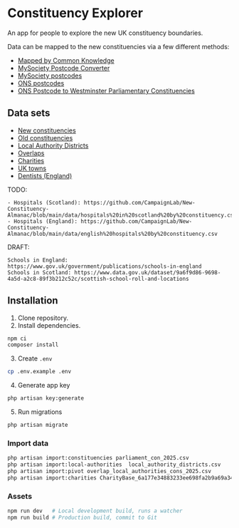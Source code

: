 # Constituency Explorer

An app for people to explore the new UK constituency boundaries.

Data can be mapped to the new constituencies via a few different methods:

- [Mapped by Common Knowledge](https://mapped.commonknowledge.coop/)
- [MySociety Postcode Converter](https://pages.mysociety.org/2025-constituencies/postcode-converter)
- [MySociety postcodes](https://pages.mysociety.org/2025-constituencies/datasets/uk_parliament_2025_postcode_lookup/latest)
- [ONS postcodes](https://geoportal.statistics.gov.uk/datasets/a8a2d8d31db84ceea45b261bb7756771/about)
- [ONS Postcode to Westminster Parliamentary Constituencies](https://geoportal.statistics.gov.uk/search?q=postcode%20to%20constituency)

## Data sets

- [New constituencies](https://geoportal.statistics.gov.uk/datasets/9a876e4777bc47e392e670a7b8bc3f5c_0/explore)
- [Old constituencies](https://geoportal.statistics.gov.uk/datasets/b2498c2781134c87a7d7648045ed3252_0/explore)
- [Local Authority Districts](https://geoportal.statistics.gov.uk/datasets/e8b361ba9e98418ba8ff2f892d00c352_0/explore)
- [Overlaps](https://pages.mysociety.org/2025-constituencies/datasets/geographic_overlaps/latest)
- [Charities](https://search.charitybase.uk/chc?download=f)
- [UK towns](https://drive.google.com/file/d/1AeRnZSxRrVxPBSLeF3QQScrdRZ8GJhkl/view)
- [Dentists (England)](https://raw.githubusercontent.com/CampaignLab/New-Constituency-Almanac/main/data/dentists%20england%20mapped.csv?token=GHSAT0AAAAAACML3AZO3A7GSRXGNL7VEXBIZU6AQPA)

TODO:

```
- Hospitals (Scotland): https://github.com/CampaignLab/New-Constituency-Almanac/blob/main/data/hospitals%20in%20scotland%20by%20constituency.csv
- Hospitals (England): https://github.com/CampaignLab/New-Constituency-Almanac/blob/main/data/english%20hospitals%20by%20constituency.csv
```


DRAFT:

```
Schools in England: https://www.gov.uk/government/publications/schools-in-england
Schools in Scotland: https://www.data.gov.uk/dataset/9a6f9d86-9698-4a5d-a2c8-89f3b212c52c/scottish-school-roll-and-locations
```

## Installation

1. Clone repository.
2. Install dependencies.

```sh
npm ci
composer install
```

3. Create `.env`

```sh
cp .env.example .env
```

4. Generate app key

```sh
php artisan key:generate
```

5. Run migrations

```sh
php artisan migrate
```

### Import data

```sh
php artisan import:constituencies parliament_con_2025.csv
php artisan import:local-authorities  local_authority_districts.csv
php artisan import:pivot overlap_local_authorities_cons_2025.csv
php artisan import:charities CharityBase_6a177e34883233ee698fa2b9a69a34d4.csv
```

### Assets

```sh
npm run dev   # Local development build, runs a watcher
npm run build # Production build, commit to Git
```
